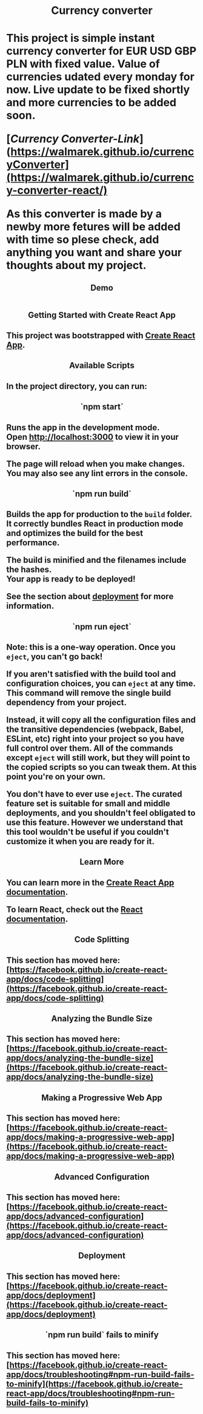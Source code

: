 <h1 align="center"> Currency converter <h1>

This project is simple instant currency converter for **EUR USD GBP PLN** with fixed value. 
Value of currencies udated every monday for now. 
Live update to be fixed shortly and more currencies to be added soon. 


[*Currency Converter-Link*](https://walmarek.github.io/currencyConverter](https://walmarek.github.io/currency-converter-react/)

As this converter is made by a newby more fetures will be added with time so plese check, add anything you want and share your thoughts about my project.  

<h2 align="center"> Demo </h2>

<p align="center">
  <img src="">
</p>

<h2 align="center"> Getting Started with Create React App <h2>

This project was bootstrapped with [Create React App](https://github.com/facebook/create-react-app).

<h2 align="center"> Available Scripts <h2>

In the project directory, you can run:

<h2 align="center"> `npm start` <h2>

Runs the app in the development mode.\
Open [http://localhost:3000](http://localhost:3000) to view it in your browser.

The page will reload when you make changes.\
You may also see any lint errors in the console.

<h2 align="center"> `npm run build` <h2>

Builds the app for production to the `build` folder.\
It correctly bundles React in production mode and optimizes the build for the best performance.

The build is minified and the filenames include the hashes.\
Your app is ready to be deployed!

See the section about [deployment](https://facebook.github.io/create-react-app/docs/deployment) for more information.

<h2 align="center"> `npm run eject`<h2>

**Note: this is a one-way operation. Once you `eject`, you can't go back!**

If you aren't satisfied with the build tool and configuration choices, you can `eject` at any time. This command will remove the single build dependency from your project.

Instead, it will copy all the configuration files and the transitive dependencies (webpack, Babel, ESLint, etc) right into your project so you have full control over them. All of the commands except `eject` will still work, but they will point to the copied scripts so you can tweak them. At this point you're on your own.

You don't have to ever use `eject`. The curated feature set is suitable for small and middle deployments, and you shouldn't feel obligated to use this feature. However we understand that this tool wouldn't be useful if you couldn't customize it when you are ready for it.

<h2 align="center"> Learn More <h2>

You can learn more in the [Create React App documentation](https://facebook.github.io/create-react-app/docs/getting-started).

To learn React, check out the [React documentation](https://reactjs.org/).

<h2 align="center"> Code Splitting <h2>

This section has moved here: [https://facebook.github.io/create-react-app/docs/code-splitting](https://facebook.github.io/create-react-app/docs/code-splitting)

<h2 align="center"> Analyzing the Bundle Size <h2>

This section has moved here: [https://facebook.github.io/create-react-app/docs/analyzing-the-bundle-size](https://facebook.github.io/create-react-app/docs/analyzing-the-bundle-size)

<h2 align="center"> Making a Progressive Web App <h2>

This section has moved here: [https://facebook.github.io/create-react-app/docs/making-a-progressive-web-app](https://facebook.github.io/create-react-app/docs/making-a-progressive-web-app)

<h2 align="center"> Advanced Configuration <h2>

This section has moved here: [https://facebook.github.io/create-react-app/docs/advanced-configuration](https://facebook.github.io/create-react-app/docs/advanced-configuration)

<h2 align="center"> Deployment <h2>

This section has moved here: [https://facebook.github.io/create-react-app/docs/deployment](https://facebook.github.io/create-react-app/docs/deployment)
<h2 align="center"> `npm run build` fails to minify <h2>

This section has moved here: [https://facebook.github.io/create-react-app/docs/troubleshooting#npm-run-build-fails-to-minify](https://facebook.github.io/create-react-app/docs/troubleshooting#npm-run-build-fails-to-minify)
